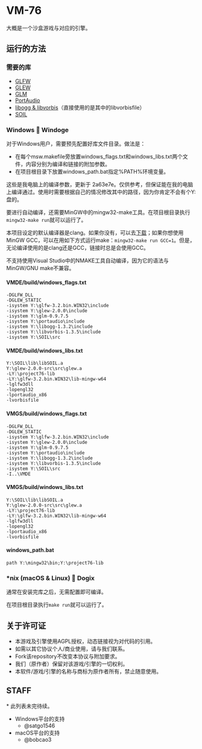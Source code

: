 # VM-76
大概是一个沙盒游戏与对应的引擎。

## 运行的方法

### 需要的库
* [GLFW](http://www.glfw.org/)
* [GLEW](http://glew.sourceforge.net/)
* [GLM](http://glm.g-truc.net/)
* [PortAudio](http://www.portaudio.com)
* [libogg & libvorbis](https://xiph.org/downloads/)（直接使用的是其中的libvorbisfile）
* [SOIL](http://www.lonesock.net/soil.html)

### Windows :dog: Windoge
对于Windows用户，需要预先配置好库文件目录。做法是：

* 在每个msw.makefile旁放置windows_flags.txt和windows_libs.txt两个文件，内容分别为编译和链接的附加参数。
* 在项目根目录下放置windows_path.bat指定%PATH%环境变量。

这些是我电脑上的编译参数，更新于 2a63e7e。仅供参考，但保证能在我的电脑上编译通过。使用时需要根据自己的情况修改其中的路径，因为你肯定不会有个Y:盘的。

要进行自动编译，还需要MinGW中的mingw32-make工具。在项目根目录执行`mingw32-make run`就可以运行了。

本项目设定的默认编译器是clang。如果你没有，可以去[下载](http://releases.llvm.org/download.html)；如果你想使用MinGW GCC，可以在用如下方式运行make：`mingw32-make run GCC=1`。但是，无论编译使用的是clang还是GCC，链接时总是会使用GCC。

不支持使用Visual Studio中的NMAKE工具自动编译，因为它的语法与MinGW/GNU make不兼容。

#### VMDE/build/windows_flags.txt
```
-DGLFW_DLL
-DGLEW_STATIC
-isystem Y:\glfw-3.2.bin.WIN32\include
-isystem Y:\glew-2.0.0\include
-isystem Y:\glm-0.9.7.5
-isystem Y:\portaudio\include
-isystem Y:\libogg-1.3.2\include
-isystem Y:\libvorbis-1.3.5\include
-isystem Y:\SOIL\src
```

#### VMDE/build/windows_libs.txt
```
Y:\SOIL\lib\libSOIL.a
Y:\glew-2.0.0-src\src\glew.a
-LY:\project76-lib
-LY:\glfw-3.2.bin.WIN32\lib-mingw-w64
-lglfw3dll
-lopengl32
-lportaudio_x86
-lvorbisfile
```

#### VMGS/build/windows_flags.txt
```
-DGLFW_DLL
-DGLEW_STATIC
-isystem Y:\glfw-3.2.bin.WIN32\include
-isystem Y:\glew-2.0.0\include
-isystem Y:\glm-0.9.7.5
-isystem Y:\portaudio\include
-isystem Y:\libogg-1.3.2\include
-isystem Y:\libvorbis-1.3.5\include
-isystem Y:\SOIL\src
-I..\VMDE
```

#### VMGS/build/windows_libs.txt
```
Y:\SOIL\lib\libSOIL.a
Y:\glew-2.0.0-src\src\glew.a
-LY:\project76-lib
-LY:\glfw-3.2.bin.WIN32\lib-mingw-w64
-lglfw3dll
-lopengl32
-lportaudio_x86
-lvorbisfile
```

#### windows_path.bat
```batch
path Y:\mingw32\bin;Y:\project76-lib
```

### *nix (macOS & Linux) :dog: Dogix
通常在安装完库之后，无需配置即可编译。

在项目根目录执行`make run`就可以运行了。

## 关于许可证
* 本游戏及引擎使用AGPL授权，动态链接视为对代码的引用。
* 如需以其它协议个人/商业使用，请与我们联系。
* Fork该repository不改变本协议与附加要求。
* 我们（原作者）保留对该游戏/引擎的一切权利。
* 本软件/游戏/引擎的名称与商标为原作者所有，禁止随意使用。

## STAFF
\* 此列表未完待续。

* Windows平台的支持
	* @satgo1546
* macOS平台的支持
	* @bobcao3
